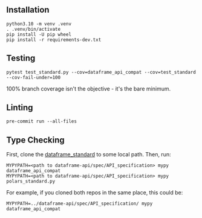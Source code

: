 Installation
------------
```
python3.10 -m venv .venv
. .venv/bin/activate
pip install -U pip wheel
pip install -r requirements-dev.txt
```
Testing
-------
```
pytest test_standard.py --cov=dataframe_api_compat --cov=test_standard --cov-fail-under=100
```
100% branch coverage isn't the objective - it's the bare minimum.

Linting
-------
```
pre-commit run --all-files
```

Type Checking
-------------

First, clone the [dataframe_standard](https://github.com/data-apis/dataframe-api) to some
local path. Then, run:
```console
MYPYPATH=<path to dataframe-api/spec/API_specification> mypy dataframe_api_compat
MYPYPATH=<path to dataframe-api/spec/API_specification> mypy polars_standard.py
```

For example, if you cloned both repos in the same place, this could be:
```console
MYPYPATH=../dataframe-api/spec/API_specification/ mypy dataframe_api_compat
```
